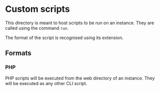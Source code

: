 Custom scripts
==============

This directory is meant to host scripts to be run on an instance. They are called using the command `run`.

The format of the script is recognised using its extension.

Formats
-------

### PHP

PHP scripts will be executed from the web directory of an instance. They will be executed as any other CLI script.